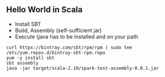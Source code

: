 ## Hello World in Scala

- Install SBT
- Build, Assembly (self-sufficient jar)
- Execute (java has to be installed and on your path
```
curl https://bintray.com/sbt/rpm/rpm | sudo tee /etc/yum.repos.d/bintray-sbt-rpm.repo
yum -y install sbt
sbt assembly
java -jar target/scala-2.10/spark-test-assembly-0.0.1.jar
